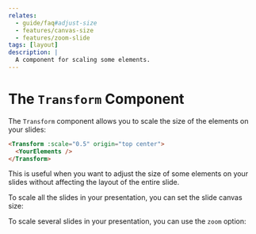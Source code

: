 ```yaml
---
relates:
  - guide/faq#adjust-size
  - features/canvas-size
  - features/zoom-slide
tags: [layout]
description: |
  A component for scaling some elements.
---
```


# The `Transform` Component

The `Transform` component allows you to scale the size of the elements on your slides:

```md
<Transform :scale="0.5" origin="top center">
  <YourElements />
</Transform>
```

This is useful when you want to adjust the size of some elements on your slides without affecting the layout of the entire slide.

To scale all the slides in your presentation, you can set the slide canvas size:

<LinkCard link="features/canvas-size" />

To scale several slides in your presentation, you can use the `zoom` option:

<LinkCard link="features/zoom-slide" />
